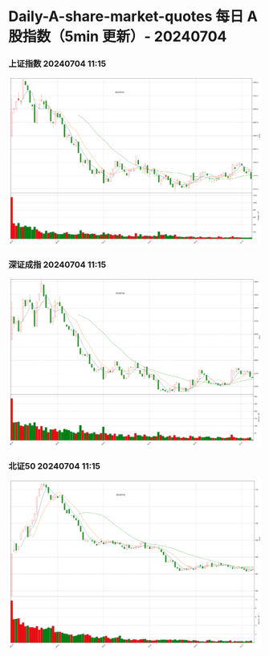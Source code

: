 
# Daily-A-share-market-quotes 每日 A 股指数（5min 更新）- 20240704

### 上证指数 20240704 11:15
![](./fig/2024/7/20240704-sh000001.png)

### 深证成指 20240704 11:15
![](./fig/2024/7/20240704-sz399001.png)

### 北证50 20240704 11:15
![](./fig/2024/7/20240704-bj899050.png)
